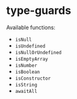 # type-guards

Available functions:

- `isNull`
- `isUndefined`
- `isNullOrUndefined`
- `isEmptyArray`
- `isNumber`
- `isBoolean`
- `isConstructor`
- `isString`
- `awaitAll`

